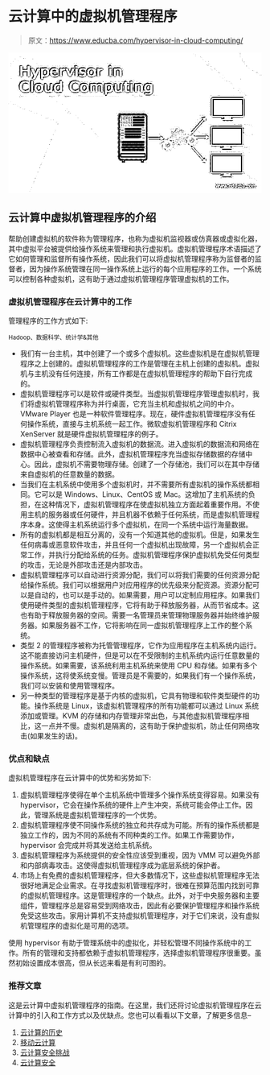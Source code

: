 # 云计算中的虚拟机管理程序

> 原文：<https://www.educba.com/hypervisor-in-cloud-computing/>

![Hypervisor in Cloud Computing](img/d85b8f8165f3bce530332bff520f122b.png)



## 云计算中虚拟机管理程序的介绍

帮助创建虚拟机的软件称为管理程序，也称为虚拟机监视器或仿真器或虚拟化器，其中虚拟平台被提供给操作系统来管理和执行虚拟机。虚拟机管理程序术语描述了它如何管理和监督所有操作系统，因此我们可以将虚拟机管理程序称为监督者的监督者，因为操作系统管理在同一操作系统上运行的每个应用程序的工作。一个系统可以控制各种虚拟机，这有助于通过虚拟机管理程序管理虚拟机的工作。

### 虚拟机管理程序在云计算中的工作

管理程序的工作方式如下:

<small>Hadoop、数据科学、统计学&其他</small>

*   我们有一台主机，其中创建了一个或多个虚拟机。这些虚拟机是在虚拟机管理程序之上创建的。虚拟机管理程序的工作是管理在主机上创建的虚拟机。虚拟机与主机没有任何连接，所有工作都是在虚拟机管理程序的帮助下自行完成的。
*   虚拟机管理程序可以是软件或硬件类型。当虚拟机管理程序管理虚拟机时，我们将虚拟机管理程序称为并行桌面，它充当主机和虚拟机之间的中介。VMware Player 也是一种软件管理程序。现在，硬件虚拟机管理程序没有任何操作系统，直接与主机系统一起工作。微软虚拟机管理程序和 Citrix XenServer 就是硬件虚拟机管理程序的例子。
*   虚拟机管理程序负责控制流入虚拟机的数据流。进入虚拟机的数据流和网络在数据中心被查看和存储。此外，虚拟机管理程序充当虚拟存储数据的存储中心。因此，虚拟机不需要物理存储。创建了一个存储池，我们可以在其中存储来自虚拟机的任意数量的数据。
*   当我们在主机系统中使用多个虚拟机时，并不需要所有虚拟机的操作系统都相同。它可以是 Windows、Linux、CentOS 或 Mac。这增加了主机系统的负担，在这种情况下，虚拟机管理程序在使虚拟机独立方面起着重要作用。不使用主机的服务器或任何硬件，并且机器不依赖于任何系统，而是虚拟机管理程序本身。这使得主机系统运行多个虚拟机，在同一个系统中运行海量数据。
*   所有的虚拟机都是相互分离的，没有一个知道其他的虚拟机。但是，如果发生任何病毒或恶意软件攻击，并且任何一个虚拟机出现故障，另一个虚拟机会正常工作，并执行分配给系统的任务。虚拟机管理程序保护虚拟机免受任何类型的攻击，无论是外部攻击还是内部攻击。
*   虚拟机管理程序可以自动进行资源分配，我们可以将我们需要的任何资源分配给操作系统。我们可以根据用户对应用程序的优先级来分配资源。资源分配可以是自动的，也可以是手动的。如果需要，用户可以定制应用程序。如果我们使用硬件类型的虚拟机管理程序，它将有助于释放服务器，从而节省成本。这也有助于释放服务器的空间。需要一名管理员来管理物理服务器并始终维护服务器。如果服务器不工作，它将影响在同一虚拟机管理程序上工作的整个系统。
*   类型 2 的管理程序被称为托管管理程序，它作为应用程序在主机系统内运行。这不能直接访问主机硬件，但是可以在不受限制的主机系统内运行任意数量的操作系统。如果需要，该系统利用主机系统来使用 CPU 和存储。如果有多个操作系统，这将使系统变慢。管理员是不需要的，如果我们有一个操作系统，我们可以安装和使用管理程序。
*   另一种类型的管理程序是基于内核的虚拟机，它具有物理和软件类型硬件的功能。操作系统是 Linux，该虚拟机管理程序的所有功能都可以通过 Linux 系统添加或管理。KVM 的存储和内存管理非常出色，与其他虚拟机管理程序相比，这一点并不慢。虚拟机是隔离的，这有助于保护虚拟机，防止任何网络攻击(如果发生的话)。

### 优点和缺点

虚拟机管理程序在云计算中的优势和劣势如下:

1.  虚拟机管理程序使得在单个主机系统中管理多个操作系统变得容易。如果没有 hypervisor，它会在操作系统的硬件上产生冲突，系统可能会停止工作。因此，管理系统是虚拟机管理程序的一个优势。
2.  虚拟机管理程序使不同操作系统的独立和共存成为可能。所有的操作系统都是独立工作的，因为不同的系统有不同种类的工作。如果工作需要协作，hypervisor 会完成并将其发送给主机系统。
3.  虚拟机管理程序为系统提供的安全性应该受到重视，因为 VMM 可以避免外部和内部病毒攻击。这使得虚拟机管理程序成为底层系统的保护者。
4.  市场上有免费的虚拟机管理程序，但大多数情况下，这些虚拟机管理程序无法很好地满足企业需求。在寻找虚拟机管理程序时，很难在预算范围内找到可靠的虚拟机管理程序。这是管理程序的一个缺点。此外，对于中央服务器和主要组件，管理程序总是容易受到网络攻击，因此有必要保护管理程序和操作系统免受这些攻击。家用计算机不支持虚拟机管理程序，对于它们来说，没有虚拟机管理程序的虚拟化是可用的选项。

使用 hypervisor 有助于管理系统中的虚拟化，并轻松管理不同操作系统中的工作。所有的管理和支持都依赖于虚拟机管理程序，选择虚拟机管理程序很重要。虽然初始设置成本很高，但从长远来看是有利可图的。

### 推荐文章

这是云计算中虚拟机管理程序的指南。在这里，我们还将讨论虚拟机管理程序在云计算中的引入和工作方式以及优缺点。您也可以看看以下文章，了解更多信息–

1.  [云计算的历史](https://www.educba.com/history-of-cloud-computing/)
2.  [移动云计算](https://www.educba.com/mobile-cloud-computing/)
3.  [云计算安全挑战](https://www.educba.com/cloud-computing-security-challenges/)
4.  [云计算安全](https://www.educba.com/cloud-computing-security/)





